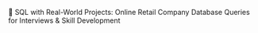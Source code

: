 🎥 SQL with Real-World Projects: Online Retail Company Database Queries for Interviews & Skill Development
